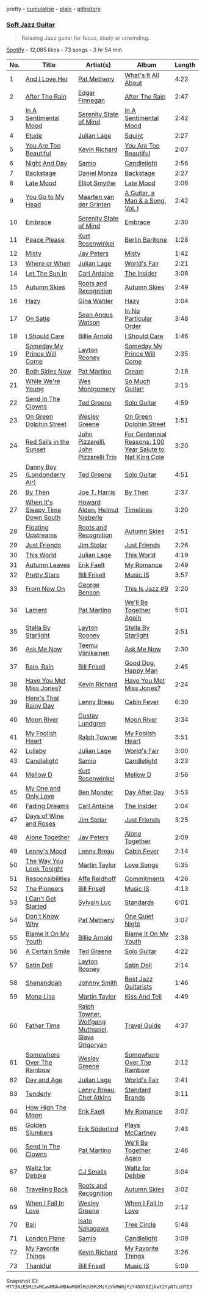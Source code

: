 pretty - [cumulative](/playlists/cumulative/37i9dQZF1DWYY963019MQr.md) - [plain](/playlists/plain/37i9dQZF1DWYY963019MQr) - [githistory](https://github.githistory.xyz/mackorone/spotify-playlist-archive/blob/main/playlists/plain/37i9dQZF1DWYY963019MQr)

### [Soft Jazz Guitar](https://open.spotify.com/playlist/37i9dQZF1DWYY963019MQr)

> Relaxing Jazz guitar for focus, study or unwinding.

[Spotify](https://open.spotify.com/user/spotify) - 12,085 likes - 73 songs - 3 hr 54 min

| No. | Title | Artist(s) | Album | Length |
|---|---|---|---|---|
| 1 | [And I Love Her](https://open.spotify.com/track/6ITNRagpLcw79jH8gkiyBS) | [Pat Metheny](https://open.spotify.com/artist/3t58jfUhoMLYVO14XaUFLA) | [What's It All About](https://open.spotify.com/album/1PFk7YXdSPenmhnsy85qN0) | 4:22 |
| 2 | [After The Rain](https://open.spotify.com/track/5VLNiOFRm9ZtMojrjS5faz) | [Edgar Finnegan](https://open.spotify.com/artist/15iw6gErDKXlPsa961xmHK) | [After The Rain](https://open.spotify.com/album/5IJekJTt2i6tL1BQDO3odQ) | 2:47 |
| 3 | [In A Sentimental Mood](https://open.spotify.com/track/5TYsSSP6PIVJgFY91Pr8ZA) | [Serenity State of Mind](https://open.spotify.com/artist/4fyOziQW8idDGt8352pAEZ) | [In A Sentimental Mood](https://open.spotify.com/album/5asv3J7FzUV8nHAZj5wJ8y) | 2:42 |
| 4 | [Etude](https://open.spotify.com/track/4qIluUXW2uoi0tafnAtQUb) | [Julian Lage](https://open.spotify.com/artist/2TSuAchdgVzsAa9wDK1IeT) | [Squint](https://open.spotify.com/album/4eomOt6YKFtZhFPyoSwrSC) | 2:27 |
| 5 | [You Are Too Beautiful](https://open.spotify.com/track/4Z21YnfFOk7DCoRmSDsbDE) | [Kevin Richard](https://open.spotify.com/artist/0rH3yL76S15p46AsE3jQL8) | [You Are Too Beautiful](https://open.spotify.com/album/321bjucXAq72mVgASyC5eT) | 2:07 |
| 6 | [Night And Day](https://open.spotify.com/track/39ZjNUQtrNnAFImdzxfwNa) | [Samio](https://open.spotify.com/artist/0kYSqcF80y3iL7leXg9Gt7) | [Candlelight](https://open.spotify.com/album/3tsZCGdzSDK4ertVgrndhh) | 2:56 |
| 7 | [Backstage](https://open.spotify.com/track/5fkhwXNw3xWy7IrGDhBDB6) | [Daniel Monza](https://open.spotify.com/artist/4cM9QbsCEUCRRm7RocSczP) | [Backstage](https://open.spotify.com/album/6FIJRZtL0Sca4b93q4RJXv) | 2:27 |
| 8 | [Late Mood](https://open.spotify.com/track/4F5frv4DMz1X4sXRSdmCtX) | [Elliot Smythe](https://open.spotify.com/artist/5dGebAKGhbbbPCAZKxpoFc) | [Late Mood](https://open.spotify.com/album/3zFeTY3jdzKcVkYEE6E2fK) | 2:06 |
| 9 | [You Go to My Head](https://open.spotify.com/track/1VB3aOUzV1vkjPYCUTmdMg) | [Maarten van der Grinten](https://open.spotify.com/artist/37e1k0TyFygkdwIn5paeFN) | [A Guitar, a Man & a Song, Vol\. I](https://open.spotify.com/album/44EMmTgbEmnr89sTqbnGLM) | 2:42 |
| 10 | [Embrace](https://open.spotify.com/track/1gfNQ4y447h6OM7yIJWOd3) | [Serenity State of Mind](https://open.spotify.com/artist/4fyOziQW8idDGt8352pAEZ) | [Embrace](https://open.spotify.com/album/0gRl4YwIyEXtG8wo40Fm7G) | 2:30 |
| 11 | [Peace Please](https://open.spotify.com/track/3ff3uqKr2Yqx6nIXH6ZvMC) | [Kurt Rosenwinkel](https://open.spotify.com/artist/253GMpCNwx1TJtASNAeDoP) | [Berlin Baritone](https://open.spotify.com/album/2UMdzyw84wCz3gKJtDVNhZ) | 1:28 |
| 12 | [Misty](https://open.spotify.com/track/51HXNZE27Z1HZv434alcCU) | [Jay Peters](https://open.spotify.com/artist/4TSsVmOkMQ992fO3eHBdBd) | [Misty](https://open.spotify.com/album/3mm9MeaqIKonEcINmU4boS) | 1:42 |
| 13 | [Where or When](https://open.spotify.com/track/1VuheeJ6lNwZ9nO5FB4aqM) | [Julian Lage](https://open.spotify.com/artist/2TSuAchdgVzsAa9wDK1IeT) | [World's Fair](https://open.spotify.com/album/1YlIUjf2RiZfLzvK7Db7mi) | 2:21 |
| 14 | [Let The Sun In](https://open.spotify.com/track/29KQzb30YTBDxE47rfaPMO) | [Carl Antaine](https://open.spotify.com/artist/5KXf7KzCn3CFeB3hRvHvqc) | [The Insider](https://open.spotify.com/album/791J5RIlG4Eptun25ffYtX) | 3:08 |
| 15 | [Autumn Skies](https://open.spotify.com/track/1xHI2bJ5Lb9zjA2uNvVndM) | [Roots and Recognition](https://open.spotify.com/artist/0pcVy4l3REi7JxDbLrZ37L) | [Autumn Skies](https://open.spotify.com/album/1kgfE8meNls51OZ8Tmv602) | 2:49 |
| 16 | [Hazy](https://open.spotify.com/track/687knmd9df9s6TRLzRVEOZ) | [Gina Wahler](https://open.spotify.com/artist/2qYWM0svFgRslCfVj36xcC) | [Hazy](https://open.spotify.com/album/45XVtdfgbmjIOEl3lLZhc2) | 3:04 |
| 17 | [On Satie](https://open.spotify.com/track/4FLaCrEr1DnVyprizWg3XF) | [Sean Angus Watson](https://open.spotify.com/artist/2kiSeGQsztzTrVXlIZOoBn) | [In No Particular Order](https://open.spotify.com/album/6Il6mppb7MylqEi5S3S3mK) | 3:48 |
| 18 | [I Should Care](https://open.spotify.com/track/24XjTCIq4WrhUvHtmUd4ju) | [Billie Arnold](https://open.spotify.com/artist/3r47s3wKylwAGlM9XYoI4v) | [I Should Care](https://open.spotify.com/album/2bZuqVCkXSbjGw5SgBb9cK) | 1:46 |
| 19 | [Someday My Prince Will Come](https://open.spotify.com/track/3WoSrYUi2UoF321UCXE6UO) | [Layton Rooney](https://open.spotify.com/artist/37m6uzbF7zcPAeVlD9bNy9) | [Someday My Prince Will Come](https://open.spotify.com/album/3me7OLET9zLwToQ2TOk5yh) | 2:35 |
| 20 | [Both Sides Now](https://open.spotify.com/track/7Meqm9jgQXhh08vdnbrvfY) | [Pat Martino](https://open.spotify.com/artist/4DlMMgnldzX6OkCskmeGKz) | [Cream](https://open.spotify.com/album/6R8qLTLbNFxzfBoavYUCXy) | 2:18 |
| 21 | [While We're Young](https://open.spotify.com/track/6TYTG0Y8dZZHP8EluhrXel) | [Wes Montgomery](https://open.spotify.com/artist/03YhcM6fxypfwckPCQV8pQ) | [So Much Guitar!](https://open.spotify.com/album/1sTp3ReToGw9Ds3ScQG6RD) | 2:15 |
| 22 | [Send In The Clowns](https://open.spotify.com/track/6Raz653SzfvRokSgYg9yxY) | [Ted Greene](https://open.spotify.com/artist/5GPOtnbe7RBHBUur5OzpO3) | [Solo Guitar](https://open.spotify.com/album/7fSp1R10Hsbtcfa3tvRdDX) | 4:59 |
| 23 | [On Green Dolphin Street](https://open.spotify.com/track/4ej1jTPGqVOUtpIUcI5eK3) | [Wesley Greene](https://open.spotify.com/artist/75OVR4slFIxd9YM4XPsxFF) | [On Green Dolphin Street](https://open.spotify.com/album/5QH5ucUt4QE6bws2AHNEg5) | 1:51 |
| 24 | [Red Sails in the Sunset](https://open.spotify.com/track/04ri8jkQTdZu3zu8ZbKZE8) | [John Pizzarelli](https://open.spotify.com/artist/5Yc3oYPNlABAj17eZiNJqf), [John Pizzarelli Trio](https://open.spotify.com/artist/11elWakIc74gxcI5tftMKc) | [For Centennial Reasons: 100 Year Salute to Nat King Cole](https://open.spotify.com/album/0w7OS1dHGc86hVVuVC5y0S) | 3:20 |
| 25 | [Danny Boy \(Londonderry Air\)](https://open.spotify.com/track/1vhdWXJNjlsgaSRdSpqsYh) | [Ted Greene](https://open.spotify.com/artist/5GPOtnbe7RBHBUur5OzpO3) | [Solo Guitar](https://open.spotify.com/album/7fSp1R10Hsbtcfa3tvRdDX) | 4:51 |
| 26 | [By Then](https://open.spotify.com/track/4UoKhh4KjZfFhbNh1EuyKv) | [Joe T\. Harris](https://open.spotify.com/artist/4iE2uZjQBe6KKF49DtFcD3) | [By Then](https://open.spotify.com/album/4um3mquSODjjiVy2KESC86) | 2:37 |
| 27 | [When It's Sleepy Time Down South](https://open.spotify.com/track/6AyUZf6QlPpOJLETzK9wkr) | [Howard Alden](https://open.spotify.com/artist/7sgBK9xjqtnAFTfm2SvWMR), [Helmut Nieberle](https://open.spotify.com/artist/7xDNjmM5Q34OUfblDBD1EO) | [Timelines](https://open.spotify.com/album/7rjsl9oej89UpkhFciGwFY) | 3:20 |
| 28 | [Floating Upstreams](https://open.spotify.com/track/5vhAoUrsxJZfiHQK8Tpx1y) | [Roots and Recognition](https://open.spotify.com/artist/0pcVy4l3REi7JxDbLrZ37L) | [Autumn Skies](https://open.spotify.com/album/1kgfE8meNls51OZ8Tmv602) | 2:51 |
| 29 | [Just Friends](https://open.spotify.com/track/3tHg7ih7aOsHUSMEImsLhU) | [Jim Stolar](https://open.spotify.com/artist/5hWUYUBGBKYhVolIy0DC5O) | [Just Friends](https://open.spotify.com/album/7HTSR4JClDS0r16RrLpmKE) | 2:26 |
| 30 | [This World](https://open.spotify.com/track/2hUILUOnp0zo8II8TcawL0) | [Julian Lage](https://open.spotify.com/artist/2TSuAchdgVzsAa9wDK1IeT) | [This World](https://open.spotify.com/album/17liHgNayApFU9mD9uLKyX) | 4:19 |
| 31 | [Autumn Leaves](https://open.spotify.com/track/609aYx7tX9W22UwKaH7CRK) | [Erik Faelt](https://open.spotify.com/artist/1ML8LCQGl0s8S4IECHztk1) | [My Romance](https://open.spotify.com/album/08n5jSurl6yZPKmPlwr5Ru) | 2:49 |
| 32 | [Pretty Stars](https://open.spotify.com/track/4iEj3gYqRBz4mSpVGEj0fY) | [Bill Frisell](https://open.spotify.com/artist/3SONlwqLIP2GtaMh9pLYe5) | [Music IS](https://open.spotify.com/album/5ngpdhJLdTnAPBV03GgOLb) | 3:57 |
| 33 | [From Now On](https://open.spotify.com/track/1Qu7rDnLl6yAIQy4c9cJoO) | [George Benson](https://open.spotify.com/artist/4N8BwYTEC6XqykGvXXlmfv) | [This Is Jazz \#9](https://open.spotify.com/album/2D2myh79CK6dKYUEIfMVsB) | 2:20 |
| 34 | [Lament](https://open.spotify.com/track/4vZhchoL2XrWUwROtCLygh) | [Pat Martino](https://open.spotify.com/artist/4DlMMgnldzX6OkCskmeGKz) | [We'll Be Together Again](https://open.spotify.com/album/0ucCtWHiorF9dyVIt9FxNL) | 5:01 |
| 35 | [Stella By Starlight](https://open.spotify.com/track/1odlIHMNi8SojfmRu1Pnj6) | [Layton Rooney](https://open.spotify.com/artist/37m6uzbF7zcPAeVlD9bNy9) | [Stella By Starlight](https://open.spotify.com/album/3MHrBUtYPA1pzK9pW2InrB) | 2:51 |
| 36 | [Ask Me Now](https://open.spotify.com/track/1JRBmuvgDW9rcoJst2oJre) | [Teemu Viinikainen](https://open.spotify.com/artist/0OgaFFwXXVXsIpAaPS2EBR) | [Ask Me Now](https://open.spotify.com/album/0DBEAQOu9OhVK4BUE3tiJf) | 2:30 |
| 37 | [Rain, Rain](https://open.spotify.com/track/4Dvyyfa93OpZeJ3XgvS84I) | [Bill Frisell](https://open.spotify.com/artist/3SONlwqLIP2GtaMh9pLYe5) | [Good Dog, Happy Man](https://open.spotify.com/album/4ICZxA4JmNgkrjT9d30TJX) | 2:45 |
| 38 | [Have You Met Miss Jones?](https://open.spotify.com/track/0FzscnPl4utP0vONzitk5J) | [Kevin Richard](https://open.spotify.com/artist/0rH3yL76S15p46AsE3jQL8) | [Have You Met Miss Jones?](https://open.spotify.com/album/6xpcssp9Q6hcgyC7upWVFo) | 2:24 |
| 39 | [Here's That Rainy Day](https://open.spotify.com/track/2DNS7kGX6HZY4L64nStAld) | [Lenny Breau](https://open.spotify.com/artist/5ZNvJC7YIhztLqxS58c1or) | [Cabin Fever](https://open.spotify.com/album/4OFna3RHjT4D2xgsrQBbXe) | 6:30 |
| 40 | [Moon River](https://open.spotify.com/track/7HFhaGSj1ZOsNwyDilDEGm) | [Gustav Lundgren](https://open.spotify.com/artist/2Qb6yi78O4qlvQDB5JvZKV) | [Moon River](https://open.spotify.com/album/6IC8m7kndMMCp8OkNjnjPE) | 3:34 |
| 41 | [My Foolish Heart](https://open.spotify.com/track/3zsM3SaQiMxd3IEUeQ1L5n) | [Ralph Towner](https://open.spotify.com/artist/1tbxopipOkDjnRDfMKj535) | [My Foolish Heart](https://open.spotify.com/album/1E2MNk4Xg8YA7EBlYsuTQQ) | 3:51 |
| 42 | [Lullaby](https://open.spotify.com/track/7HScvgX9U8pdX3fD1J6HYs) | [Julian Lage](https://open.spotify.com/artist/2TSuAchdgVzsAa9wDK1IeT) | [World's Fair](https://open.spotify.com/album/1YlIUjf2RiZfLzvK7Db7mi) | 3:00 |
| 43 | [Candlelight](https://open.spotify.com/track/1C57YMNutdZLFayXh2ZXHG) | [Samio](https://open.spotify.com/artist/0kYSqcF80y3iL7leXg9Gt7) | [Candlelight](https://open.spotify.com/album/3tsZCGdzSDK4ertVgrndhh) | 3:23 |
| 44 | [Mellow D](https://open.spotify.com/track/4cyKMZoxryulVelRY8Fj4G) | [Kurt Rosenwinkel](https://open.spotify.com/artist/253GMpCNwx1TJtASNAeDoP) | [Mellow D](https://open.spotify.com/album/68X7GSqcU0rRDF737X94w5) | 3:56 |
| 45 | [My One and Only Love](https://open.spotify.com/track/2WoILWgDmo0bFmGF9zRiqz) | [Ben Monder](https://open.spotify.com/artist/2CH9bD5RtnDcm9O23JByN7) | [Day After Day](https://open.spotify.com/album/4CdfhCXT7I0uvRMssXrKd4) | 3:53 |
| 46 | [Fading Dreams](https://open.spotify.com/track/7xCCrULuI3kbxF5bzYo80f) | [Carl Antaine](https://open.spotify.com/artist/5KXf7KzCn3CFeB3hRvHvqc) | [The Insider](https://open.spotify.com/album/791J5RIlG4Eptun25ffYtX) | 2:04 |
| 47 | [Days of Wine and Roses](https://open.spotify.com/track/0A7ZVOJgVkNzMyGGzuB2Sb) | [Jim Stolar](https://open.spotify.com/artist/5hWUYUBGBKYhVolIy0DC5O) | [Just Friends](https://open.spotify.com/album/7HTSR4JClDS0r16RrLpmKE) | 3:25 |
| 48 | [Alone Together](https://open.spotify.com/track/5XcO6t7nKvdHiCa474sfiy) | [Jay Peters](https://open.spotify.com/artist/4TSsVmOkMQ992fO3eHBdBd) | [Alone Together](https://open.spotify.com/album/3OTWBZd4BN9Ul2ggs1mrGm) | 2:09 |
| 49 | [Lenny's Mood](https://open.spotify.com/track/7BPpIAd34qPhT5sHN8KwAB) | [Lenny Breau](https://open.spotify.com/artist/5ZNvJC7YIhztLqxS58c1or) | [Cabin Fever](https://open.spotify.com/album/4OFna3RHjT4D2xgsrQBbXe) | 2:14 |
| 50 | [The Way You Look Tonight](https://open.spotify.com/track/4QzkLSRHaqdAj9MYdyzf5Z) | [Martin Taylor](https://open.spotify.com/artist/3ZNRPH9WeMybGggbmNOE62) | [Love Songs](https://open.spotify.com/album/1mP0H6sPc8lEHpaBlsUw0i) | 5:35 |
| 51 | [Responsibilities](https://open.spotify.com/track/1Dx14n9PXzZ94BdZ8EUuHR) | [Affe Reidhoff](https://open.spotify.com/artist/4pqJbzXUZa8by7nb50hlN0) | [Commitments](https://open.spotify.com/album/5Hzye9VDXOIUJviuOwR4st) | 4:26 |
| 52 | [The Pioneers](https://open.spotify.com/track/6cuKQazicx5r7o5NQEp1uL) | [Bill Frisell](https://open.spotify.com/artist/3SONlwqLIP2GtaMh9pLYe5) | [Music IS](https://open.spotify.com/album/5ngpdhJLdTnAPBV03GgOLb) | 4:13 |
| 53 | [I Can't Get Started](https://open.spotify.com/track/60leHFGR0dqQDVShBd0dhz) | [Sylvain Luc](https://open.spotify.com/artist/2dXI8YsDDZSD3HgoNUvilF) | [Standards](https://open.spotify.com/album/7hMdnLLykOS0hLi1IaoYT9) | 6:01 |
| 54 | [Don't Know Why](https://open.spotify.com/track/6KE4QXE06QDEn7zRFkpxdk) | [Pat Metheny](https://open.spotify.com/artist/3t58jfUhoMLYVO14XaUFLA) | [One Quiet Night](https://open.spotify.com/album/6lUW37ehhdAZNF3cJPkSpK) | 3:07 |
| 55 | [Blame It On My Youth](https://open.spotify.com/track/3L0bUhCLyWQif6u3oRtUjo) | [Billie Arnold](https://open.spotify.com/artist/3r47s3wKylwAGlM9XYoI4v) | [Blame It On My Youth](https://open.spotify.com/album/7qe6VBTIkgGfnluSwEV4jz) | 2:38 |
| 56 | [A Certain Smile](https://open.spotify.com/track/3S2CLXMqZvrikqslQ0Zca2) | [Ted Greene](https://open.spotify.com/artist/5GPOtnbe7RBHBUur5OzpO3) | [Solo Guitar](https://open.spotify.com/album/7fSp1R10Hsbtcfa3tvRdDX) | 4:22 |
| 57 | [Satin Doll](https://open.spotify.com/track/2gLre4glCEpcNC0jxQzGaX) | [Layton Rooney](https://open.spotify.com/artist/37m6uzbF7zcPAeVlD9bNy9) | [Satin Doll](https://open.spotify.com/album/6NmACvVbLu1hgvQcaFiW2V) | 2:14 |
| 58 | [Shenandoah](https://open.spotify.com/track/1jzpB4HeNMkAgb2SjJbE5B) | [Johnny Smith](https://open.spotify.com/artist/3u7Tz2oLTRPG9Cn7PcuZ2q) | [Best Jazz Guitarists](https://open.spotify.com/album/4ahmB62pU2kxrpiMvOUhjz) | 1:46 |
| 59 | [Mona Lisa](https://open.spotify.com/track/2HGbt4l6SI2QklbIL56gqJ) | [Martin Taylor](https://open.spotify.com/artist/3ZNRPH9WeMybGggbmNOE62) | [Kiss And Tell](https://open.spotify.com/album/5inAnI4fK2mZZKahLIxDGB) | 4:49 |
| 60 | [Father Time](https://open.spotify.com/track/4GuzBvxkGq1MHaeYVWO7dL) | [Ralph Towner](https://open.spotify.com/artist/1tbxopipOkDjnRDfMKj535), [Wolfgang Muthspiel](https://open.spotify.com/artist/7a7Vs88vzOcmHh4GOpUEJJ), [Slava Grigoryan](https://open.spotify.com/artist/77wkuxKkegWzlyPxnX2dtG) | [Travel Guide](https://open.spotify.com/album/5ygzx8GmxucUl8RhAU2Nua) | 4:37 |
| 61 | [Somewhere Over The Rainbow](https://open.spotify.com/track/7tOzfZjgXHqiah32IIQplt) | [Wesley Greene](https://open.spotify.com/artist/75OVR4slFIxd9YM4XPsxFF) | [Somewhere Over The Rainbow](https://open.spotify.com/album/2wtxBVqcVFR6hG5yleEKOa) | 2:12 |
| 62 | [Day and Age](https://open.spotify.com/track/6dYMhDVzfJYxlP3Hoa7ipt) | [Julian Lage](https://open.spotify.com/artist/2TSuAchdgVzsAa9wDK1IeT) | [World's Fair](https://open.spotify.com/album/1YlIUjf2RiZfLzvK7Db7mi) | 2:41 |
| 63 | [Tenderly](https://open.spotify.com/track/5wRKHllJVRtAaLmyN8tDHS) | [Lenny Breau](https://open.spotify.com/artist/5ZNvJC7YIhztLqxS58c1or), [Chet Atkins](https://open.spotify.com/artist/4dZrt8Ong5t7YYpvbfp0RU) | [Standard Brands](https://open.spotify.com/album/2XskO7sdfBIG31loR0X55e) | 3:11 |
| 64 | [How High The Moon](https://open.spotify.com/track/62feEPkgAS1dAVN6EB06PQ) | [Erik Faelt](https://open.spotify.com/artist/1ML8LCQGl0s8S4IECHztk1) | [My Romance](https://open.spotify.com/album/08n5jSurl6yZPKmPlwr5Ru) | 3:02 |
| 65 | [Golden Slumbers](https://open.spotify.com/track/553aXMKRk0Kh41QpvbuuFt) | [Erik Söderlind](https://open.spotify.com/artist/299uBqkrkdHLIcVLOUa9U6) | [Plays McCartney](https://open.spotify.com/album/7Fo8n4zfC54z0Yjgv8qVKY) | 2:43 |
| 66 | [Send In The Clowns](https://open.spotify.com/track/3kdtKIAtbPAxQvalOD7kO6) | [Pat Martino](https://open.spotify.com/artist/4DlMMgnldzX6OkCskmeGKz) | [We'll Be Together Again](https://open.spotify.com/album/0ucCtWHiorF9dyVIt9FxNL) | 2:46 |
| 67 | [Waltz for Debbie](https://open.spotify.com/track/51Nyi9QizVyl5W9WViPPBp) | [CJ Smalls](https://open.spotify.com/artist/1kU7znDIPF92VLFCg7VAq1) | [Waltz for Debbie](https://open.spotify.com/album/11Ejo3kH23ajb1h4PFsXga) | 3:04 |
| 68 | [Traveling Back](https://open.spotify.com/track/3MnJEpFl6B4PsyUcE1tstN) | [Roots and Recognition](https://open.spotify.com/artist/0pcVy4l3REi7JxDbLrZ37L) | [Autumn Skies](https://open.spotify.com/album/1kgfE8meNls51OZ8Tmv602) | 3:02 |
| 69 | [When I Fall In Love](https://open.spotify.com/track/1hsPTRZmb8mf0wZQfMAdhG) | [Wesley Greene](https://open.spotify.com/artist/75OVR4slFIxd9YM4XPsxFF) | [When I Fall In Love](https://open.spotify.com/album/1Mw304xtAcLXdPpxkcuDXF) | 2:12 |
| 70 | [Bali](https://open.spotify.com/track/0gIQviarG5RlZbvCxfpHKL) | [Isato Nakagawa](https://open.spotify.com/artist/7H7kbnGiqnG8GYDtDALthl) | [Tree Circle](https://open.spotify.com/album/6scj26E3tVRTzcBkkx5qRB) | 5:48 |
| 71 | [London Plane](https://open.spotify.com/track/38OyAHWRjAiges8oGXng5c) | [Samio](https://open.spotify.com/artist/0kYSqcF80y3iL7leXg9Gt7) | [Candlelight](https://open.spotify.com/album/3tsZCGdzSDK4ertVgrndhh) | 3:09 |
| 72 | [My Favorite Things](https://open.spotify.com/track/1lPh8cvsT4TaRZxtJ7Mcfb) | [Kevin Richard](https://open.spotify.com/artist/0rH3yL76S15p46AsE3jQL8) | [My Favorite Things](https://open.spotify.com/album/7ezSR5lXvnK7H6na0exbbt) | 3:26 |
| 73 | [Thankful](https://open.spotify.com/track/3S0H62Wg9uTe1QRZsUL4H7) | [Bill Frisell](https://open.spotify.com/artist/3SONlwqLIP2GtaMh9pLYe5) | [Music IS](https://open.spotify.com/album/5ngpdhJLdTnAPBV03GgOLb) | 5:09 |

Snapshot ID: `MTY3NzE5MzIwMCwwMDAwMDAwMGRlMzU5MzMzYzVkMWNjYzY4OGY0ZjkwY2YyNTczOTI3`

